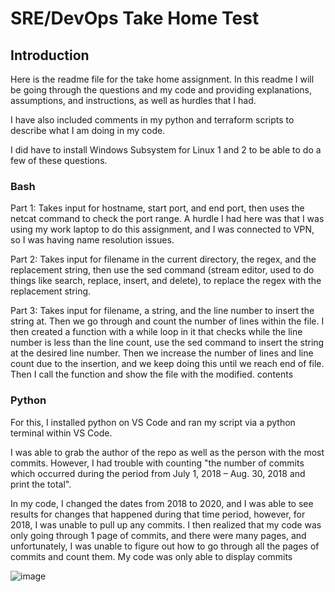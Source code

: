 # SRE/DevOps Take Home Test

## Introduction

Here is the readme file for the take home assignment. In this readme I will be going through the questions and my code and providing explanations, assumptions, and instructions, as well as hurdles that I had. 

I have also included comments in my python and terraform scripts to describe what I am doing in my code.

I did have to install Windows Subsystem for Linux 1 and 2 to be able to do a few of these questions.

### Bash

Part 1: Takes input for hostname, start port, and end port, then uses the netcat command to check the port range. A hurdle I had here was that I was using my work laptop to do this assignment, and I was connected to VPN, so I was having name resolution issues.

Part 2: Takes input for filename in the current directory, the regex, and the replacement string, then use the sed command (stream editor, used to do things like search, replace, insert, and delete), to replace the regex with the replacement string.

Part 3: Takes input for filename, a string, and the line number to insert the string at. Then we go through and count the number of lines within the file. I then created a function with a while loop in it that checks while the line number is less than the line count, use the sed command to insert the string at the desired line number. Then we increase the number of lines and line count due to the insertion, and we keep doing this until we reach end of file. Then I call the function and show the file with the modified. contents

### Python

For this, I installed python on VS Code and ran my script via a python terminal within VS Code.

I was able to grab the author of the repo as well as the person with the most commits. However, I had trouble with counting "the number of commits which occurred during the period from July 1, 2018 – Aug. 30, 2018 and print the total". 

In my code, I changed the dates from 2018 to 2020, and I was able to see results for changes that happened during that time period, however, for 2018, I was unable to pull up any commits. I then realized that my code was only going through 1 page of commits, and there were many pages, and unfortunately, I was unable to figure out how to go through all the pages of commits and count them. My code was only able to display commits

![image](https://user-images.githubusercontent.com/81540260/114555146-45437c00-9c1c-11eb-90ce-772ee52a1d08.png)



